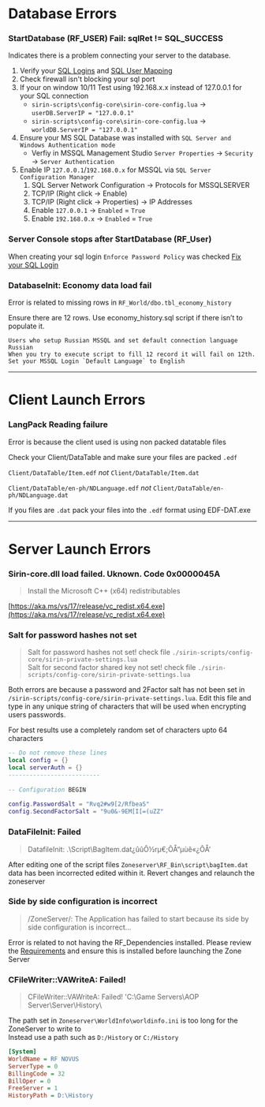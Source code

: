 # Database Errors

### StartDatabase (RF_USER) Fail: sqlRet != SQL_SUCCESS 

Indicates there is a problem connecting your server to the database.
1) Verify your [SQL Logins](databases#sql-logins-to-access-database) and [SQL User Mapping](databases#user-mapping)
2) Check firewall isn't blocking your sql port
3) If your on window 10/11  Test using 192.168.x.x  instead of 127.0.0.1  for your SQL connection
    - `sirin-scripts\config-core\sirin-core-config.lua` -> `userDB.ServerIP = "127.0.0.1"`
    - `sirin-scripts\config-core\sirin-core-config.lua` -> `worldDB.ServerIP = "127.0.0.1"`
4) Ensure your MS SQL Database was installed with `SQL Server and Windows Authentication mode`
    - Verfiy in MSSQL Management Studio `Server Properties` -> `Security` -> `Server Authentication`
5) Enable IP `127.0.0.1`/`192.168.0.x` for MSSQL via `SQL Server Configuration Manager`
    1) SQL Server Network Configuration -> Protocols for MSSQLSERVER
    2) TCP/IP  (Right click -> Enable)
    3) TCP/IP  (Right click -> Properties) -> IP Addresses
    4) Enable `127.0.0.1` -> `Enabled` = `True`
    5) Enable `192.168.0.x` -> `Enabled` = `True`

### Server Console stops after StartDatabase (RF_User)

When creating your sql login `Enforce Password Policy` was checked [Fix your SQL Login](databases#sql-logins-to-access-database)

### DatabaseInit: Economy data load fail

Error is related to missing rows in `RF_World/dbo.tbl_economy_history`

Ensure there are 12 rows. Use economy_history.sql script if there isn’t to populate it.

```
Users who setup Russian MSSQL and set default connection language Russian
When you try to execute script to fill 12 record it will fail on 12th. 
Set your MSSQL Login `Default Language` to English
```

***

# Client Launch Errors

### LangPack Reading failure

Error is because the client used is using non packed datatable files

Check your Client/DataTable and make sure your files are packed `.edf`

`Client/DataTable/Item.edf` _not_ `Client/DataTable/Item.dat`

`Client/DataTable/en-ph/NDLanguage.edf` _not_ `Client/DataTable/en-ph/NDLanguage.dat`

If you files are `.dat` pack your files into the `.edf` format using EDF-DAT.exe

***

# Server Launch Errors

### Sirin-core.dll load failed. Uknown. Code 0x0000045A

> Install the Microsoft C++ (x64) redistributables 

[https://aka.ms/vs/17/release/vc_redist.x64.exe](https://aka.ms/vs/17/release/vc_redist.x64.exe)

### Salt for password hashes not set
> Salt for password hashes not set! check file `./sirin-scripts/config-core/sirin-private-settings.lua` \
> Salt for second factor shared key not set! check file `./sirin-scripts/config-core/sirin-private-settings.lua`

Both errors are because a password and 2Factor salt has not been set in `/sirin-scripts/config-core/sirin-private-settings.lua`. Edit this file and type in any unique string of characters that will be used when encrypting users passwords.

For best results use a completely random set of characters upto 64 characters

```lua
-- Do not remove these lines
local config = {}
local serverAuth = {}
--------------------------
 
-- Configuration BEGIN
 
config.PasswordSalt = "Rvq2#w9[2/RfbeaS"
config.SecondFactorSalt = "9u0&-9EM[I[=(uZZ"
```
### DataFileInit: Failed
> DatafileInit: .\Script\BagItem.dat¿ûûÔ½rµ€;ÔÅ“µùê«¿ÔÅ’

After editing one of the script files `Zoneserver\RF_Bin\script\bagItem.dat` data has been incorrected edited within it. Revert changes and relaunch the zoneserver

### Side by side configuration is incorrect
> /ZoneServer/: The Application has failed to start because its side by side configuration is incorrect... 

Error is related to not having the RF_Dependencies installed. Please review the [Requirements](quickstart#requirements) and
ensure this is installed before launching the Zone Server

### CFileWriter::VAWriteA: Failed! 
> CFileWriter::VAWriteA: Failed! 'C:\Game Servers\AOP Server\Server\History\

The path set in `Zoneserver\WorldInfo\worldinfo.ini` is too long for the ZoneServer to write to \
Instead use a path such as `D:/History` or `C:/History` 

```ini
[System]
WorldName = RF NOVUS
ServerType = 0
BillingCode = 32
BillOper = 0
FreeServer = 1
HistoryPath = D:\History
```
